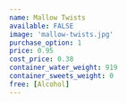 ```yaml
---
name: Mallow Twists
available: FALSE
image: 'mallow-twists.jpg'
purchase_option: 1
price: 0.95
cost_price: 0.38
container_water_weight: 919
container_sweets_weight: 0
free: [Alcohol]
---
```

